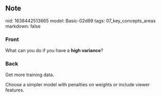 ## Note
nid: 1638442513665
model: Basic-02d89
tags: 07_key_concepts_areas
markdown: false

### Front
What can you do if you have a <b>high variance</b>?

### Back
Get more training data. 

Choose a simpler model with penalties on weights or include viewer features.
